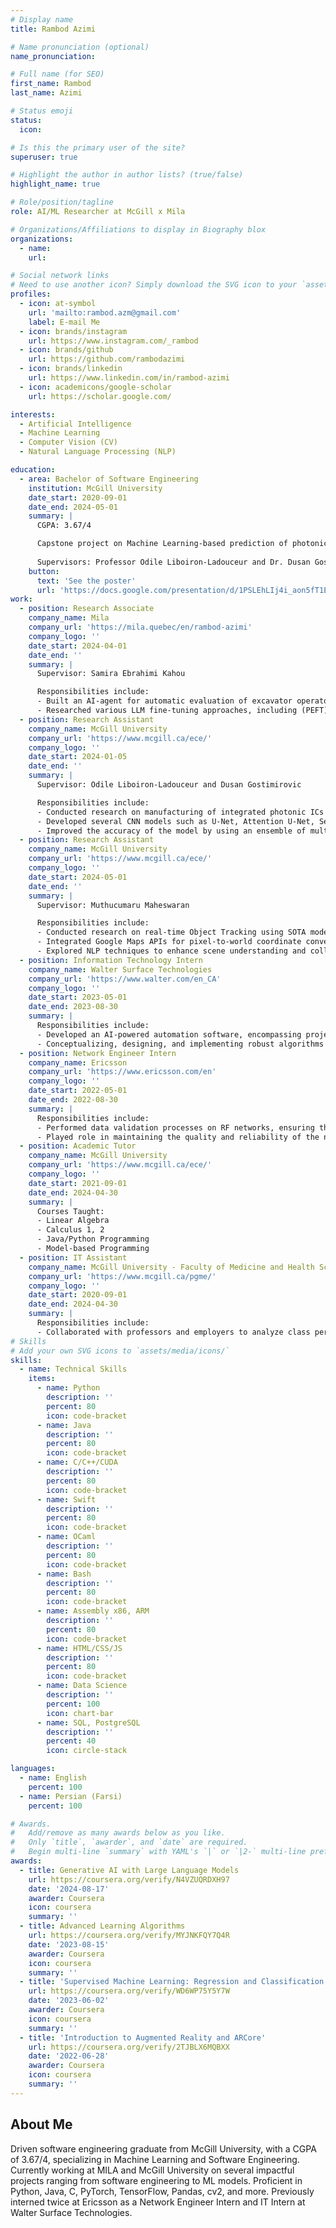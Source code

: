 ```yaml
---
# Display name
title: Rambod Azimi

# Name pronunciation (optional)
name_pronunciation:

# Full name (for SEO)
first_name: Rambod
last_name: Azimi

# Status emoji
status:
  icon:

# Is this the primary user of the site?
superuser: true

# Highlight the author in author lists? (true/false)
highlight_name: true

# Role/position/tagline
role: AI/ML Researcher at McGill x Mila

# Organizations/Affiliations to display in Biography blox
organizations:
  - name:
    url:

# Social network links
# Need to use another icon? Simply download the SVG icon to your `assets/media/icons/` folder.
profiles:
  - icon: at-symbol
    url: 'mailto:rambod.azm@gmail.com'
    label: E-mail Me
  - icon: brands/instagram
    url: https://www.instagram.com/_rambod
  - icon: brands/github
    url: https://github.com/rambodazimi
  - icon: brands/linkedin
    url: https://www.linkedin.com/in/rambod-azimi
  - icon: academicons/google-scholar
    url: https://scholar.google.com/

interests:
  - Artificial Intelligence
  - Machine Learning
  - Computer Vision (CV)
  - Natural Language Processing (NLP)

education:
  - area: Bachelor of Software Engineering
    institution: McGill University
    date_start: 2020-09-01
    date_end: 2024-05-01
    summary: |
      CGPA: 3.67/4

      Capstone project on Machine Learning-based prediction of photonic integrated circuits
      
      Supervisors: Professor Odile Liboiron-Ladouceur and Dr. Dusan Gostimirovic
    button:
      text: 'See the poster'
      url: 'https://docs.google.com/presentation/d/1PSLEhLIj4i_aon5fT1EKE06baUGiXKFXLhSrsWv40aw/edit?usp=sharing'
work:
  - position: Research Associate
    company_name: Mila
    company_url: 'https://mila.quebec/en/rambod-azimi'
    company_logo: ''
    date_start: 2024-04-01
    date_end: ''
    summary: |
      Supervisor: Samira Ebrahimi Kahou

      Responsibilities include:
      - Built an AI-agent for automatic evaluation of excavator operators and integrating them LLM to answer questions using the simulator's documentation
      - Researched various LLM fine-tuning approaches, including (PEFT), knowledge distillation, Adapters, and LoRA
  - position: Research Assistant
    company_name: McGill University
    company_url: 'https://www.mcgill.ca/ece/'
    company_logo: ''
    date_start: 2024-01-05
    date_end: ''
    summary: |
      Supervisor: Odile Liboiron-Ladouceur and Dusan Gostimirovic

      Responsibilities include:
      - Conducted research on manufacturing of integrated photonic ICs using ML approaches
      - Developed several CNN models such as U-Net, Attention U-Net, SegNet, EfficientNetB7, DeepLab V3+, and PSP Net
      - Improved the accuracy of the model by using an ensemble of multiple architectures
  - position: Research Assistant
    company_name: McGill University
    company_url: 'https://www.mcgill.ca/ece/'
    company_logo: ''
    date_start: 2024-05-01
    date_end: ''
    summary: |
      Supervisor: Muthucumaru Maheswaran

      Responsibilities include:
      - Conducted research on real-time Object Tracking using SOTA models (e.g., YOLO)
      - Integrated Google Maps APIs for pixel-to-world coordinate conversion
      - Explored NLP techniques to enhance scene understanding and collision detection in LLMs with visualization cues
  - position: Information Technology Intern
    company_name: Walter Surface Technologies
    company_url: 'https://www.walter.com/en_CA'
    company_logo: ''
    date_start: 2023-05-01
    date_end: 2023-08-30
    summary: |
      Responsibilities include:
      - Developed an AI-powered automation software, encompassing projects such as Form Recognizer, Barcode Generator, and OCR solutions
      - Conceptualizing, designing, and implementing robust algorithms to streamline various processes
  - position: Network Engineer Intern
    company_name: Ericsson
    company_url: 'https://www.ericsson.com/en'
    company_logo: ''
    date_start: 2022-05-01
    date_end: 2022-08-30
    summary: |
      Responsibilities include:
      - Performed data validation processes on RF networks, ensuring their accuracy, integrity, and optimal performance
      - Played role in maintaining the quality and reliability of the networks by analyzing and verifying data
  - position: Academic Tutor
    company_name: McGill University
    company_url: 'https://www.mcgill.ca/ece/'
    company_logo: ''
    date_start: 2021-09-01
    date_end: 2024-04-30
    summary: |
      Courses Taught:
      - Linear Algebra
      - Calculus 1, 2
      - Java/Python Programming
      - Model-based Programming
  - position: IT Assistant
    company_name: McGill University - Faculty of Medicine and Health Sciences
    company_url: 'https://www.mcgill.ca/pgme/'
    company_logo: ''
    date_start: 2020-09-01
    date_end: 2024-04-30
    summary: |
      Responsibilities include:
      - Collaborated with professors and employers to analyze class performance metrics and facilitating data-driven insights
# Skills
# Add your own SVG icons to `assets/media/icons/`
skills:
  - name: Technical Skills
    items:
      - name: Python
        description: ''
        percent: 80
        icon: code-bracket
      - name: Java
        description: ''
        percent: 80
        icon: code-bracket
      - name: C/C++/CUDA
        description: ''
        percent: 80
        icon: code-bracket
      - name: Swift
        description: ''
        percent: 80
        icon: code-bracket
      - name: OCaml
        description: ''
        percent: 80
        icon: code-bracket
      - name: Bash
        description: ''
        percent: 80
        icon: code-bracket
      - name: Assembly x86, ARM
        description: ''
        percent: 80
        icon: code-bracket
      - name: HTML/CSS/JS
        description: ''
        percent: 80
        icon: code-bracket
      - name: Data Science
        description: ''
        percent: 100
        icon: chart-bar
      - name: SQL, PostgreSQL
        description: ''
        percent: 40
        icon: circle-stack

languages:
  - name: English
    percent: 100
  - name: Persian (Farsi)
    percent: 100

# Awards.
#   Add/remove as many awards below as you like.
#   Only `title`, `awarder`, and `date` are required.
#   Begin multi-line `summary` with YAML's `|` or `|2-` multi-line prefix and indent 2 spaces below.
awards:
  - title: Generative AI with Large Language Models
    url: https://coursera.org/verify/N4VZUQRDXH97
    date: '2024-08-17'
    awarder: Coursera
    icon: coursera
    summary: ''
  - title: Advanced Learning Algorithms
    url: https://coursera.org/verify/MYJNKFQY7Q4R
    date: '2023-08-15'
    awarder: Coursera
    icon: coursera
    summary: ''
  - title: 'Supervised Machine Learning: Regression and Classification'
    url: https://coursera.org/verify/WD6WP75Y5Y7W
    date: '2023-06-02'
    awarder: Coursera
    icon: coursera
    summary: ''
  - title: 'Introduction to Augmented Reality and ARCore'
    url: https://coursera.org/verify/2TJBLX6MQBXX
    date: '2022-06-28'
    awarder: Coursera
    icon: coursera
    summary: ''
---
```


## About Me

Driven software engineering graduate from McGill University, with a CGPA of 3.67/4, specializing in Machine Learning and Software Engineering. Currently working at MILA and McGill University on several impactful projects ranging from software engineering to ML models. Proficient in Python, Java, C, PyTorch, TensorFlow, Pandas, cv2, and more. Previously interned twice at Ericsson as a Network Engineer Intern and IT Intern at Walter Surface Technologies.
